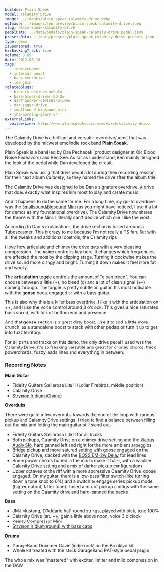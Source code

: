 ```yaml
---
builder: Plain Speak
model: Calamity Drive
image: ../images/plain-speak-calamity-drive.webp
ogImage: ../images/seo-preview/plain-speak-calamity-drive.jpeg
slug: plain-speak-calamity-drive
pedalData: ../data/pedals/plain-speak-calamity-drive.pedal.json
presetsData: ../data/presets/plain-speak-calamity-drive.presets.json
type: demo
isSponsored: true
hasBackingTrack: true
volume: 0.65
date: 2022-08-10
tags:
  - tubescreamer
  - internal boost
  - bass overdrive
  - low gain
relatedSlugs:
  - blue-fx-devices-nebula
  - boss-blues-driver-bd-2w
  - earthquaker-devices-plumes
  - mxr-sugar-drive
  - smallsound-bigsound-mini
  - jhs-morning-glory-v4
externalLinks:
  builderLink: http://www.plainspeakmusic.com/merch/calamity-drive
---
```


The Calamity Drive is a brilliant and versatile overdrive/boost that was developed by the midwest emo/indie rock band **Plain Speak**.

Plain Speak is a band led by Dan Pechacek (product designer at Old Blood Noise Endeavors) and Ben See. As far as I understand, Ben mainly designed the look of the pedal while Dan developed the circuit.

Plain Speak was using that drive pedal a lot during their recording session for their next album _Calamity_, so they named the drive after the album title.

The Calamity Drive was designed to be Dan's signature overdrive. A drive that does exactly what inspires him most to play and create music.

And it happens to do the same for me. For a long time, my go-to overdrive was the [Smallsound/Bigsound Mini](/demos/smallsound-bigsound-mini) (as you might have noticed, I use it a lot for demos as my foundational overdrive). The Calamity Drive now shares the throne with the Mini. I literally can't decide which one I like the most.

According to Dan's explanations, the drive section is based around a Tubesceamer. This is crazy to me because I'm not really a TS fan. But with all the tweaks and additional controls, the Calamity rips.

I love how articulate and chimey the drive gets with a very pleasing compression. The **voice** control is key here. It changes which frequencies are affected the most by the clipping stage. Turning it clockwise makes the drive sound more clangy and bright. Turning it down makes it feel more fat and woolly.

The **articulation** toggle controls the amount of "clean bleed". You can choose between a little (+), no bleed (o) and a lot of clean signal (++) coming through. The toggle is pretty subtle on guitar. It's most noticable with the **goose** boost engaged or with a bass guitar.

This is also why this is a killer bass overdrive. I like it with the articulation on ++, and I use the voice control around 3 o'clock. This gives a nice saturated bass sound, with lots of bottom end and presence.

And that **goose** section is a great dirty boost. Use it to add a little more crunch, as a standalone boost to stack with other pedals or turn it up to get into fuzz territory.

For all parts and tracks on this demo, the only drive pedal I used was the Calamity Drive. It's so freaking versatile and great for chimey chords, thick powerchords, fuzzy leads lines and everything in between.

### Recording Notes

**Main Guitar**

- Fidelity Guitars Stellarosa Lite II (Lollar Firebirds, middle position)
- Calamity Drive
- [Strymon Iridium (Chime)](/demos/strymon-iridium)

**Overdubs**

There were quite a few overdubs towards the end of the loop with various pickup and Calamity Drive settings. I tried to find a balance between filling out the mix and letting the main guitar still stand out.

- Fidelity Guitars Stellarosa Lite II for all tracks
- Both pickups, Calamity Drive on a chimey drive setting and the [Walrus Audio Slö](/demos/walrus-audio-slo), hard panned left and right for the more ambient arpeggios
- Bridge pickup and more satured setting with goose engaged on the Calamity Drive, stacked with the [BOSS DM-2w Delay](/demos/boss-dm-2w-delay) for lead lines
- Some power chords buried in the mix to make it fuller, with a woollier Calamity Drive setting and a mix of darker pickup configurations
- Upper octaves of the riff with a more aggressive Calamity Drive, goose engaged. On my guitar, there is a low-pass filter switch (like turning down a tone knob to 0%) and a switch to engage series pickup mode (higher output, fatter tone). I used a mix of pickup configs with the same setting on the Calamity drive and hard-panned the tracks

**Bass**

- JMJ Mustang, D'Addario half-round strings, played with pick, tone 100%
- Calamity Drive (art. ++, gain a little above noon, voice 3 o'clock)
- [Keeley Compressor Mini](keeley-electronics-compressor-mini)
- [Strymon Iridium (round) with bass cabs](/posts/strymon-iridium-bass-ownhammer-ir/)

**Drums**

- GarageBand Drummer Gavin (indie rock) on the Brooklyn kit
- Whole kit treated with the stock GarageBand RAT-style pedal plugin

The whole mix was "mastered" with exciter, limiter and mild compression in the DAW.
